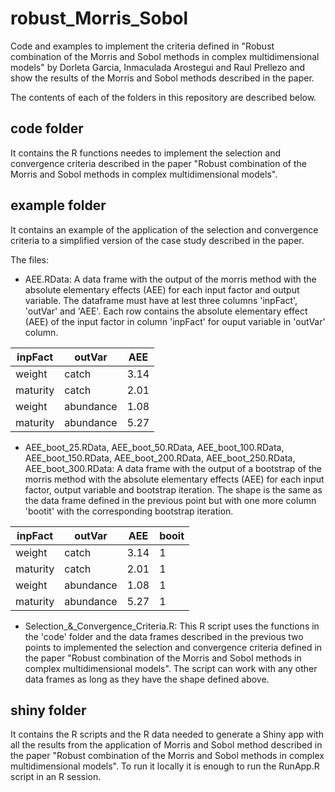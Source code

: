 # robust_Morris_Sobol
Code and examples to implement the criteria defined in "Robust combination of the Morris and Sobol methods in complex multidimensional models" by Dorleta Garcia, Inmaculada Arostegui and Raul Prellezo and show the results of the Morris and Sobol methods described in the paper.

The contents of each of the folders in this repository are described below.

## code folder
It contains the R functions needes to implement the selection and convergence criteria described in the paper "Robust combination of the Morris and Sobol methods in complex multidimensional models".

## example folder
It contains an example of the application of the selection and convergence criteria to a simplified version of the case study described in the paper.

The files:

* AEE.RData: A data frame with the output of the morris method with the absolute elementary effects (AEE) for each input factor and output variable. The dataframe must have at lest three columns 'inpFact', 'outVar' and 'AEE'. Each row contains the absolute elementary effect (AEE) of the input factor in column  'inpFact' for ouput variable in 'outVar' column.


| inpFact | outVar     | AEE |
|---------|------------|-----|
| weight  | catch      | 3.14|
| maturity| catch      | 2.01|
| weight  | abundance  | 1.08|
| maturity| abundance  | 5.27|


* AEE_boot_25.RData, AEE_boot_50.RData, AEE_boot_100.RData, AEE_boot_150.RData, AEE_boot_200.RData, AEE_boot_250.RData, AEE_boot_300.RData: A data frame with the output of a bootstrap of the morris method with the absolute elementary effects (AEE) for each input factor, output variable and bootstrap iteration. The shape is the same as the data frame defined in the previous point but with one more column 'bootit' with the corresponding bootstrap iteration.

| inpFact | outVar     | AEE | booit |
|---------|------------|-----|-------|
| weight  | catch      | 3.14| 1 |
| maturity| catch      | 2.01| 1 |
| weight  | abundance  | 1.08| 1 |
| maturity| abundance  | 5.27| 1 |

* Selection_&_Convergence_Criteria.R: This R script uses the functions in the 'code' folder and the data frames described in the previous two points to implemented the selection and convergence criteria defined in the paper "Robust combination of the Morris and Sobol methods in complex multidimensional models". The script can work with any other data frames as long as they have the shape defined above. 


## shiny folder 
It contains the R scripts and the R data needed to generate a Shiny app with all the results from the application of Morris and Sobol method described in the paper "Robust combination of the Morris and Sobol methods in complex multidimensional models". To run it locally it is enough to run the RunApp.R script in an R session.


